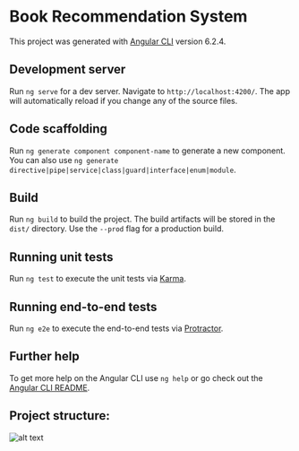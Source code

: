 # Book Recommendation System 

This project was generated with [Angular CLI](https://github.com/angular/angular-cli) version 6.2.4.

## Development server

Run `ng serve` for a dev server. Navigate to `http://localhost:4200/`. The app will automatically reload if you change any of the source files.

## Code scaffolding

Run `ng generate component component-name` to generate a new component. You can also use `ng generate directive|pipe|service|class|guard|interface|enum|module`.

## Build

Run `ng build` to build the project. The build artifacts will be stored in the `dist/` directory. Use the `--prod` flag for a production build.

## Running unit tests

Run `ng test` to execute the unit tests via [Karma](https://karma-runner.github.io).

## Running end-to-end tests

Run `ng e2e` to execute the end-to-end tests via [Protractor](http://www.protractortest.org/).

## Further help

To get more help on the Angular CLI use `ng help` or go check out the [Angular CLI README](https://github.com/angular/angular-cli/blob/master/README.md).

## Project structure:

![alt text](https://lh3.googleusercontent.com/vdpMngaNa9EMlGOqBll26XGWfAzLmpW5825kYJe7QY9fWESltUOj7dI5rFAWTTDpbaGRNmWV9t8p6Zp6bGu5ZLzjyghLrK6A7qRnWr_1ltKzMmH2brp5Q2tzGar89Ru2GgBBFR4hY4S1cwFR-9jLINDZZ-IUU87l8Vbtj-Jw5KlYpKMcftpSDEWSlVCopMQyv3EnlVS5qMcZ98c1Sr5qvm0HO1SFykt_TyLZKxpBJwmNbQPY98Rs_Zw00zYVSE1kmXyqnVcHm2LSsf-FIb81inG6iylesUjEs0Wfg0sQG5qPJL5yptPZiD6cpUbSku7K0VxQJVG0rTxNU04SPk2XR_GXSLFqS_W2vJk_f8Ew_z78jbzDGvp7oh4KHwx5Bo3UNSBt47jvu4EHKTvClguCvtTPooQepajxeNcufyjo1aSiuEFnjdDSMSrr6LXFk2ddeDpMmZvs5RpEoy4TOK7SV2Ddh1SfOvLrhxaG0zD4-CxRHv6t25RlvUEIBs77rM2mJEKBqCPmLl9WPwZGgZHQ3qZkF5BQAqF-zPFdujKP9pXh_3l1JH9TcZZFXTJjvWKXJS6rAs1fmZZs_TjdZFmzINJ85DrJeXNyA9ZgzDKX-_SnrssnLlbmrZK-56PzwaFW4T51DORozytxHdGXhmLz1UN5acgIehHvKv6Jx_rok8EbMmNcrFMPKT2ZPbdtoSYCv-OXeb7r0ZvwfEk6k475ssLsg79vBTG4jE3lBrsHJyoZR-j0ZQn14IW3eoYQV64WEg8GCJiPE3qAxG1BxRzE9n65pMdBucrHjHn2oC57-kUQmrPiy8wXzAshxuSgO9fx2p6OBQ=w594-h323-no?authuser=0)
